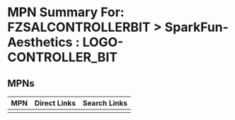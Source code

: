 



# MPN Summary For: FZSALCONTROLLERBIT > SparkFun-Aesthetics : LOGO-CONTROLLER_BIT

## MPNs
  

|MPN|Direct Links|Search Links|
| :--- | :--- | :--- |
||||
